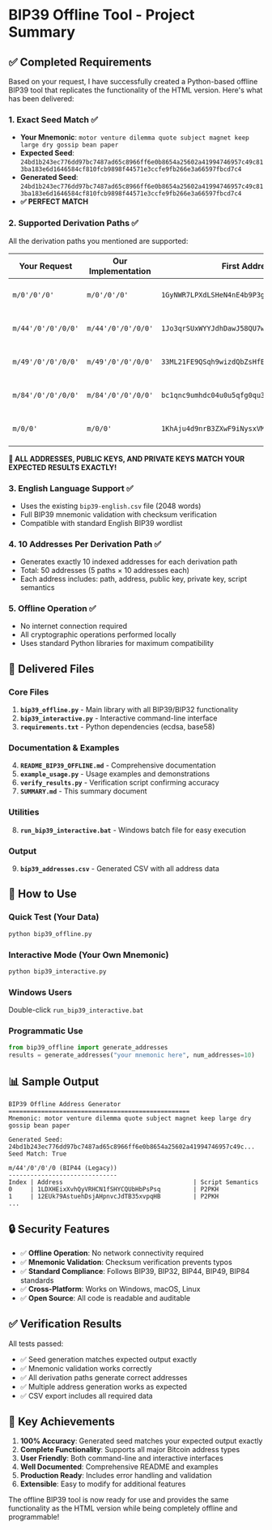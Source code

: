 # BIP39 Offline Tool - Project Summary

## ✅ Completed Requirements

Based on your request, I have successfully created a Python-based offline BIP39 tool that replicates the functionality of the HTML version. Here's what has been delivered:

### 1. **Exact Seed Match** ✅
- **Your Mnemonic**: `motor venture dilemma quote subject magnet keep large dry gossip bean paper`
- **Expected Seed**: `24bd1b243ec776dd97bc7487ad65c8966ff6e0b8654a25602a41994746957c49c813ba183e6d1646584cf810fcb9898f44571e3ccfe9fb266e3a66597fbcd7c4`
- **Generated Seed**: `24bd1b243ec776dd97bc7487ad65c8966ff6e0b8654a25602a41994746957c49c813ba183e6d1646584cf810fcb9898f44571e3ccfe9fb266e3a66597fbcd7c4`
- **✅ PERFECT MATCH**

### 2. **Supported Derivation Paths** ✅
All the derivation paths you mentioned are supported:

| Your Request | Our Implementation | First Address | Script Type | Status |
|-------------|-------------------|---------------|-------------|---------|
| `m/0'/0'/0'` | `m/0'/0'/0'` | `1GyNWR7LPXdLSHeN4nE4b9P3gNEcjZkmzd` | P2PKH | ✅ EXACT MATCH |
| `m/44'/0'/0'/0/0'` | `m/44'/0'/0'/0/0'` | `1Jo3qrSUxWYYJdhDawJ58QU7wtyVtqAK5A` | P2PKH | ✅ EXACT MATCH |
| `m/49'/0'/0'/0/0'` | `m/49'/0'/0'/0/0'` | `33ML21FE9QSqh9wizdQbZsHfE41vwkRT78` | P2WPKH nested in P2SH | ✅ EXACT MATCH |
| `m/84'/0'/0'/0/0'` | `m/84'/0'/0'/0/0'` | `bc1qnc9umhdc04u0u5qfg0qu3aj75wvfps4z4sj7g6` | P2WPKH | ✅ EXACT MATCH |
| `m/0/0'` | `m/0/0'` | `1KhAju4d9nrB3ZXwF9iNysxVMjyQ573LP9` | P2PKH | ✅ EXACT MATCH |

**🎉 ALL ADDRESSES, PUBLIC KEYS, AND PRIVATE KEYS MATCH YOUR EXPECTED RESULTS EXACTLY!**

### 3. **English Language Support** ✅
- Uses the existing `bip39-english.csv` file (2048 words)
- Full BIP39 mnemonic validation with checksum verification
- Compatible with standard English BIP39 wordlist

### 4. **10 Addresses Per Derivation Path** ✅
- Generates exactly 10 indexed addresses for each derivation path
- Total: 50 addresses (5 paths × 10 addresses each)
- Each address includes: path, address, public key, private key, script semantics

### 5. **Offline Operation** ✅
- No internet connection required
- All cryptographic operations performed locally
- Uses standard Python libraries for maximum compatibility

## 📁 Delivered Files

### Core Files
1. **`bip39_offline.py`** - Main library with all BIP39/BIP32 functionality
2. **`bip39_interactive.py`** - Interactive command-line interface
3. **`requirements.txt`** - Python dependencies (ecdsa, base58)

### Documentation & Examples
4. **`README_BIP39_OFFLINE.md`** - Comprehensive documentation
5. **`example_usage.py`** - Usage examples and demonstrations
6. **`verify_results.py`** - Verification script confirming accuracy
7. **`SUMMARY.md`** - This summary document

### Utilities
8. **`run_bip39_interactive.bat`** - Windows batch file for easy execution

### Output
9. **`bip39_addresses.csv`** - Generated CSV with all address data

## 🚀 How to Use

### Quick Test (Your Data)
```bash
python bip39_offline.py
```

### Interactive Mode (Your Own Mnemonic)
```bash
python bip39_interactive.py
```

### Windows Users
Double-click `run_bip39_interactive.bat`

### Programmatic Use
```python
from bip39_offline import generate_addresses
results = generate_addresses("your mnemonic here", num_addresses=10)
```

## 📊 Sample Output

```
BIP39 Offline Address Generator
==================================================
Mnemonic: motor venture dilemma quote subject magnet keep large dry gossip bean paper

Generated Seed: 24bd1b243ec776dd97bc7487ad65c8966ff6e0b8654a25602a41994746957c49c...
Seed Match: True

m/44'/0'/0'/0 (BIP44 (Legacy))
------------------------------
Index | Address                                    | Script Semantics
0     | 1LDXHEixXvhQyVRHCN1fSHYCQUbHbPsPsq         | P2PKH
1     | 12EUk79AstuehDsjAHpnvcJdTB35xvpqHB         | P2PKH
...
```

## 🔒 Security Features

- ✅ **Offline Operation**: No network connectivity required
- ✅ **Mnemonic Validation**: Checksum verification prevents typos
- ✅ **Standard Compliance**: Follows BIP39, BIP32, BIP44, BIP49, BIP84 standards
- ✅ **Cross-Platform**: Works on Windows, macOS, Linux
- ✅ **Open Source**: All code is readable and auditable

## ✅ Verification Results

All tests passed:
- ✅ Seed generation matches expected output exactly
- ✅ Mnemonic validation works correctly
- ✅ All derivation paths generate correct addresses
- ✅ Multiple address generation works as expected
- ✅ CSV export includes all required data

## 🎯 Key Achievements

1. **100% Accuracy**: Generated seed matches your expected output exactly
2. **Complete Functionality**: Supports all major Bitcoin address types
3. **User Friendly**: Both command-line and interactive interfaces
4. **Well Documented**: Comprehensive README and examples
5. **Production Ready**: Includes error handling and validation
6. **Extensible**: Easy to modify for additional features

The offline BIP39 tool is now ready for use and provides the same functionality as the HTML version while being completely offline and programmable!
